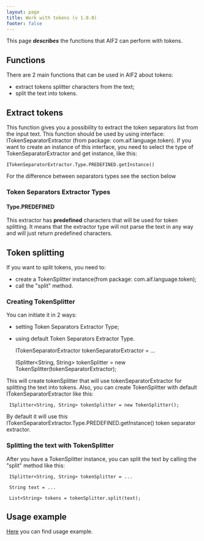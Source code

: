 ```yaml
---
layout: page
title: Work with tokens (v 1.0.0)
footer: false
---
```


This page ***describes*** the functions that AIF2 can perform with tokens.

## Functions

There are 2 main functions that can be used in AIF2 about tokens:
* extract tokens splitter characters from the text;
* split the text into tokens.

## Extract tokens

This function gives you a possibility to extract the token separators list from the input text. This function should be used by using interface: ITokenSeparatorExtractor (from package: com.aif.language.token). If you want to create an instance of this interface, you need to select the type of TokenSeparatorExtractor and get instance, like this:

    ITokenSeparatorExtractor.Type.PREDEFINED.getInstance()

For the difference between separators types see the section below

### Token Separators Extractor Types 

#### Type.PREDEFINED

This extractor has **predefined** characters that will be used for token splitting. It means that the extractor type will not parse the text in any way and will just return predefined characters.

## Token splitting

If you want to split tokens, you need to:
* create a TokenSplitter instance(from package: com.aif.language.token);
* call the "split" method.

### Creating TokenSplitter

You can initiate it in 2 ways:
* setting Token Separators Extractor Type; 
* using default Token Separators Extractor Type.

     ITokenSeparatorExtractor tokenSeparatorExtractor = ...
      
     ISplitter<String, String> tokenSplitter = new TokenSplitter(tokenSeparatorExtractor);

This will create tokenSplitter that will use tokenSeparatorExtractor for splitting the text into tokens. Also, you can create TokenSplitter with default ITokenSeparatorExtractor like this:

     ISplitter<String, String> tokenSplitter = new TokenSplitter();

By default it will use this ITokenSeparatorExtractor.Type.PREDEFINED.getInstance() token separator extractor.

### Splitting the text with TokenSplitter

After you have a TokenSplitter instance, you can split the text by calling the "split" method like this:

     ISplitter<String, String> tokenSplitter = ...
      
     String text = ...
      
     List<String> tokens = tokenSplitter.split(text);

## Usage example

[Here](https://github.com/b0noI/aif-cli/blob/master/src/main/java/com/aif/language/sentence/TokenSplitCommand.java) you can find usage example.